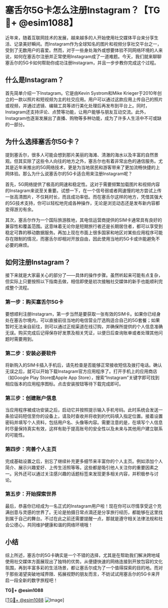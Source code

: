 # 塞舌尔5G卡怎么注册Instagram？【TG💪+ @esim1088】

近年来，随着互联网技术的发展，越来越多的人开始使用社交媒体平台来分享生活、记录美好瞬间。而Instagram作为全球知名的图片和视频分享社交平台之一，受到了无数用户的喜爱。然而，对于一些身处海外或想要体验不同网络环境的人来说，如何在塞舌尔注册并正常使用Instagram成了一道难题。今天，我们就来聊聊塞舌尔的5G卡如何帮助你成功注册Instagram，并且一步步教你完成这个过程。

## 什么是Instagram？

首先简单介绍一下Instagram。它是由Kevin Systrom和Mike Krieger于2010年创立的一款以照片和短视频为主的社交应用。用户可以通过这款应用上传自己的照片或视频，并通过滤镜、编辑工具等进行美化处理后再发布到平台上。同时，Instagram还支持评论、点赞等功能，让用户能够与朋友互动交流。此外，Instagram也逐渐发展出了直播、购物等多种功能，成为了许多人生活中不可或缺的一部分。

## 为什么选择塞舌尔5G卡？

提到塞舌尔，很多人可能会想到那片美丽的海滩、清澈的海水以及丰富的自然景观。但其实除了这些令人向往的地方之外，塞舌尔也有着非常出色的通信服务。尤其是近年来推出的5G网络技术，更是为当地居民和游客带来了更加流畅快捷的上网体验。那么为什么说塞舌尔的5G卡适合用来注册Instagram呢？

首先，5G网络提供了极高的网速和稳定性。这对于需要频繁加载图片和视频内容的Instagram来说至关重要。试想一下，在一个信号弱或者网速慢的地方尝试上传一张高清图片，不仅耗时长，而且成功率低。而在塞舌尔这样的地方，凭借其强大的5G技术支持，你可以轻松地完成各种操作，无论是浏览动态还是发布新内容都变得游刃有余。

其次，塞舌尔作为一个国际旅游胜地，其电信运营商提供的SIM卡通常具有良好的兼容性和覆盖范围。这意味着无论你是短期旅行者还是长期居住者，都可以享受到稳定可靠的移动数据服务。再加上现在市面上很多国家和地区对某些应用程序可能存在限制的情况，而塞舌尔却相对开放自由，因此使用当地的5G卡或许能避免不必要的麻烦。

## 如何注册Instagram？

接下来就是大家最关心的部分了——具体的操作步骤。虽然听起来可能有点复杂，但实际上只要按照以下指南去做，相信即使是初次接触社交媒体的新手也能顺利完成整个流程。

### 第一步：购买塞舌尔5G卡

要想顺利注册Instagram，第一步当然是要获取一张有效的SIM卡。如果你已经身处在塞舌尔境内，可以直接前往当地的电信营业厅选购适合自己的5G套餐；如果暂时无法亲自前往，则可以通过正规渠道在线订购，并确保所提供的个人信息准确无误。购买完成后记得保存好发票及相关凭证，以便日后查询账单或者处理其他问题时需要用到。

### 第二步：安装必要软件

将新购入的SIM卡插入手机后，请先检查是否能够正常接收短信及拨打电话。确认无误之后，就可以开始下载Instagram官方应用程序了。打开手机上的应用商店（如Google Play Store或Apple App Store），搜索“Instagram”关键字即可找到相应版本的应用程序图标。点击安装按钮等待下载完成即可。

### 第三步：创建账户信息

当应用程序被成功安装之后，启动它并按照提示输入手机号码。此时系统会发送一条验证码短信至你的设备上，请及时查收并将收到的代码填入指定位置。接着设置密码并填写个人资料，包括用户名、头像等内容。需要注意的是，在填写个人信息时尽量保持真实有效，这样有助于提高账号的安全性以及未来与其他用户建立联系的可能性。

### 第四步：完善个人主页

完成基础设置之后，别忘了继续补充更多细节来丰富你的个人主页。例如添加个人简介、展示兴趣爱好、上传生活照等等。这些都是吸引他人关注你的重要因素之一。另外还可以通过关注感兴趣的话题标签来发现更多相关内容，并积极参与讨论。

### 第五步：开始探索世界

最后，恭喜你已经成为一名正式的Instagram用户啦！现在你可以尽情享受这个充满创意与灵感的世界了。无论是拍摄日常点滴还是分享旅行经历，都能够在这里找到属于自己的舞台。不过在此之前还需要提醒一点，那就是遵守相关法律法规和社会公德心，共同维护健康和谐的网络环境哦！

## 小结

综上所述，塞舌尔的5G卡确实是一个不错的选择，尤其是在帮助我们解决跨地域使用社交媒体方面展现出了独特的优势。从便捷快速的网络连接到开放包容的文化氛围，再到丰富多彩的生活场景，都让塞舌尔成为了一个值得探索的目的地。而对于那些渴望突破地域界限、拓展视野的朋友而言，不妨试试用塞舌尔的5G卡来开启一段全新的数字旅程吧！

**TG💪+ @esim1088**

[[TG💪+ @esim1088](https://t.me/s/esim1088) ![Image](https://i.postimg.cc/4NQfJmqS/Snipaste-2025-05-13-00-14-12.png)]